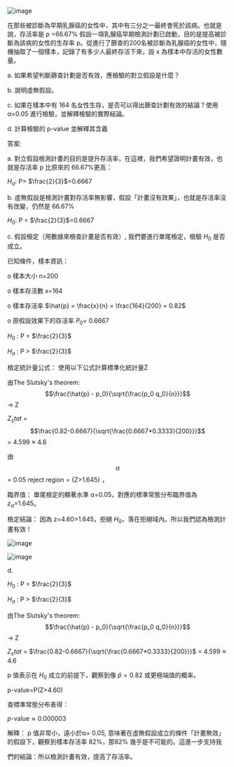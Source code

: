 
![image](https://github.com/user-attachments/assets/a56aa696-8296-4fa5-aa2b-923a7463f8ee)

在那些被診斷為早期乳腺癌的女性中，其中有三分之一最終會死於該病。也就是說，存活率是 p =66.67%
假設一項乳腺癌早期檢測計劃已啟動，目的是提高被診斷為該病的女性的生存率 p。從進行了篩查的200名被診斷為乳腺癌的女性中，隨機抽取了一個樣本，記錄了有多少人最終存活下來，設 x 為樣本中存活的女性數量。

a. 如果希望判斷篩查計劃是否有效，應檢驗的對立假設是什麼？

b. 說明虛無假設。

c. 如果在樣本中有 164 名女性生存，是否可以得出篩查計劃有效的結論？使用 α=0.05 進行檢驗，並解釋檢驗的實際結論。

d. 計算檢驗的 p-value 並解釋其含義

答案:

a. 
對立假設檢測計畫的目的是提升存活率，在這裡，我們希望證明計畫有效，也就是存活率 p 比原來的 66.67%更高：

$H_a$: P> $\frac{2}{3}$=0.6667

b. 
虛無假設是檢測計畫對存活率無影響，假設「計畫沒有效果」，也就是存活率沒有改變，仍然是 66.67%

$H_0$: P = $\frac{2}{3}$=0.6667

c. 
假設檢定（用數據來檢查計畫是否有效）, 我們要進行單尾檢定，檢驗 $H_0$ 是否成立。

已知條件，樣本資訊：

o	樣本大小 n=200

o	樣本存活數 x=164

o	樣本存活率 $\hat{p} = \frac{x}{n} = \frac{164}{200} = 0.82$

o	原假設效果下的存活率 $P_0$= 0.6667

$H_0$ : P = $\frac{2}{3}$
   
$H_a$ : P > $\frac{2}{3}$

檢定統計量公式： 使用以下公式計算標準化統計量Z

由The Slutsky's theorem: $$\frac{\hat{p} - p_0}{\sqrt{\frac{p_0 q_0}{n}}}$$ -> Z

$Z_stat$ = $$\frac{0.82-0.6667}{\sqrt{\frac{0.6667*0.3333}{200}}}$$ = 4.599 ${\approx}$ 4.6

由 $$\alpha$$ = 0.05 reject region = {Z>1.645} ，

臨界值： 單尾檢定的顯著水準 α=0.05，對應的標準常態分布臨界值為 $z_α$=1.645。

檢定結論： 因為 z=4.60>1.645，拒絕 $H_0$，落在拒絕域內。所以我們認為檢測計畫有效！

![image](https://github.com/user-attachments/assets/81209330-7a48-4d41-ab7e-7cba6ad87647)

![image](https://github.com/user-attachments/assets/2c5ff932-72ac-4d07-89f4-85c1fbbff4be)


d. 

$H_0$ : P = $\frac{2}{3}$
   
$H_a$ : P > $\frac{2}{3}$

由The Slutsky's theorem: $$\frac{\hat{p} - p_0}{\sqrt{\frac{p_0 q_0}{n}}}$$ -> Z

$Z_stat$ = $\frac{0.82-0.6667}{\sqrt{\frac{0.6667*0.3333}{200}}}$ = 4.599 ${\approx}$ 4.6

p 值表示在 $H_0$ 成立的前提下，觀察到像 $\hat{p}= 0.82$ 或更極端值的概率。

p-value=P(Z>4.60)

查標準常態分布表得：

$p\text{-value} \approx 0.000003$


解釋： p 值非常小，遠小於α= 0.05, 意味著在虛無假設成立的條件「計畫無效」的假設下，觀察到樣本存活率 82%，那82% 幾乎是不可能的。這進一步支持我

們的結論：所以檢測計畫有效，提高了存活率。




